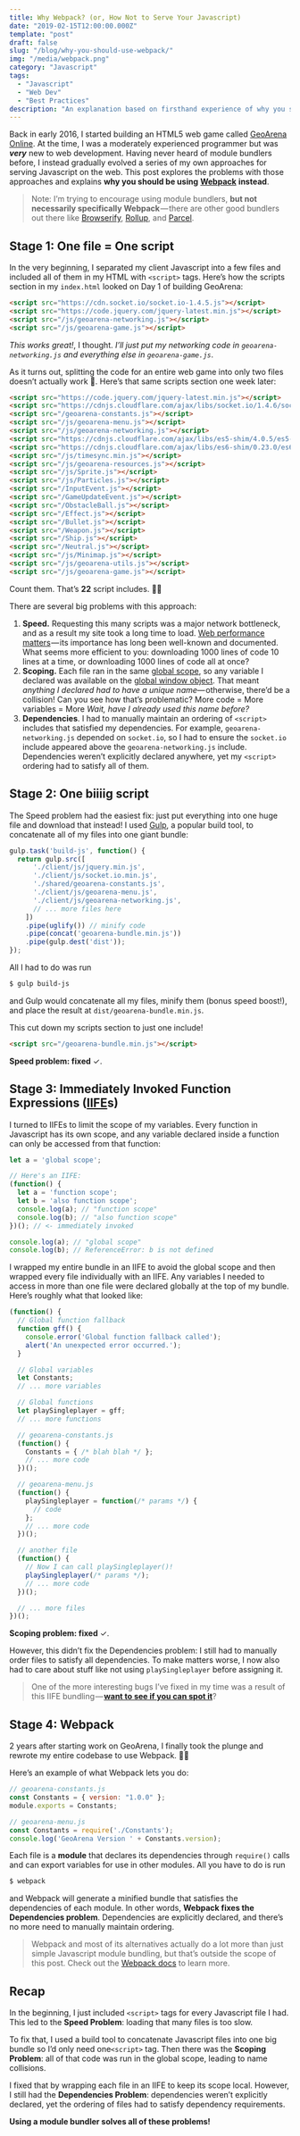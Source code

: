 ```yaml
---
title: Why Webpack? (or, How Not to Serve Your Javascript)
date: "2019-02-15T12:00:00.000Z"
template: "post"
draft: false
slug: "/blog/why-you-should-use-webpack/"
img: "/media/webpack.png"
category: "Javascript"
tags:
  - "Javascript"
  - "Web Dev"
  - "Best Practices"
description: "An explanation based on firsthand experience of why you should definitely use a Javascript module bundler."
---
```


Back in early 2016, I started building an HTML5 web game called [GeoArena Online](https://geoarena.online). At the time, I was a moderately experienced programmer but was **_very_** new to web development. Having never heard of module bundlers before, I instead gradually evolved a series of my own approaches for serving Javascript on the web. This post explores the problems with those approaches and explains **why you should be using** [**Webpack**](https://webpack.js.org/) **instead**.

> Note: I’m trying to encourage using module bundlers, **but not necessarily specifically Webpack** — there are other good bundlers out there like [Browserify](http://browserify.org/), [Rollup](https://rollupjs.org/guide/en), and [Parcel](https://parceljs.org/).

## Stage 1: One file = One script

In the very beginning, I separated my client Javascript into a few files and included all of them in my HTML with `<script>` tags. Here’s how the scripts section in my `index.html` looked on Day 1 of building GeoArena:

```html
<script src="https://cdn.socket.io/socket.io-1.4.5.js"></script>
<script src="https://code.jquery.com/jquery-latest.min.js"></script>
<script src="/js/geoarena-networking.js"></script>
<script src="/js/geoarena-game.js"></script>
```

_This works great!_, I thought. _I’ll just put my networking code in `geoarena-networking.js` and everything else in `geoarena-game.js`_.

As it turns out, splitting the code for an entire web game into only two files doesn’t actually work 🤷. Here’s that same scripts section one week later:

```html
<script src="https://code.jquery.com/jquery-latest.min.js"></script>
<script src="https://cdnjs.cloudflare.com/ajax/libs/socket.io/1.4.6/socket.io.min.js"></script>
<script src="/geoarena-constants.js"></script>
<script src="/js/geoarena-menu.js"></script>
<script src="/js/geoarena-networking.js"></script>
<script src="https://cdnjs.cloudflare.com/ajax/libs/es5-shim/4.0.5/es5-shim.min.js"></script>
<script src="https://cdnjs.cloudflare.com/ajax/libs/es6-shim/0.23.0/es6-shim.min.js"></script>
<script src="/js/timesync.min.js"></script>
<script src="/js/geoarena-resources.js"></script>
<script src="/js/Sprite.js"></script>
<script src="/js/Particles.js"></script>
<script src="/InputEvent.js"></script>
<script src="/GameUpdateEvent.js"></script>
<script src="/ObstacleBall.js"></script>
<script src="/Effect.js"></script>
<script src="/Bullet.js"></script>
<script src="/Weapon.js"></script>
<script src="/Ship.js"></script>
<script src="/Neutral.js"></script>
<script src="/js/Minimap.js"></script>
<script src="/js/geoarena-utils.js"></script>
<script src="/js/geoarena-game.js"></script>
```

Count them. That’s **22** script includes. 😬😬

There are several big problems with this approach:

1.  **Speed.** Requesting this many scripts was a major network bottleneck, and as a result my site took a long time to load. [Web performance matters](https://developers.google.com/web/fundamentals/performance/why-performance-matters/) — its importance has long been well-known and documented. What seems more efficient to you: downloading 1000 lines of code 10 lines at a time, or downloading 1000 lines of code all at once?
2.  **Scoping.** Each file ran in the same [global scope](https://developer.mozilla.org/en-US/docs/Glossary/global_scope), so any variable I declared was available on the [global window object](https://developer.mozilla.org/en-US/docs/Glossary/Global_object). That meant _anything I declared had to have a unique name_— otherwise, there’d be a collision! Can you see how that’s problematic? More code = More variables = More _Wait, have I already used this name before?_
3.  **Dependencies**. I had to manually maintain an ordering of `<script>` includes that satisfied my dependencies. For example, `geoarena-networking.js` depended on `socket.io`, so I had to ensure the `socket.io` include appeared above the `geoarena-networking.js` include. Dependencies weren’t explicitly declared anywhere, yet my `<script>` ordering had to satisfy all of them.

## Stage 2: One biiiig script

The Speed problem had the easiest fix: just put everything into one huge file and download that instead! I used [Gulp](https://gulpjs.com/), a popular build tool, to concatenate all of my files into one giant bundle:

```javascript
gulp.task('build-js', function() {
  return gulp.src([
      './client/js/jquery.min.js',
      './client/js/socket.io.min.js',
      './shared/geoarena-constants.js',
      './client/js/geoarena-menu.js',
      './client/js/geoarena-networking.js',
      // ... more files here
    ])
    .pipe(uglify()) // minify code
    .pipe(concat('geoarena-bundle.min.js'))
    .pipe(gulp.dest('dist'));
});
```

All I had to do was run

```bash
$ gulp build-js
```

and Gulp would concatenate all my files, minify them (bonus speed boost!), and place the result at `dist/geoarena-bundle.min.js`.

This cut down my scripts section to just one include!

```html
<script src="/geoarena-bundle.min.js"></script>
```

**Speed problem: fixed** <span class="checkmark">✓</span>.

## Stage 3: Immediately Invoked Function Expressions ([IIFE](https://developer.mozilla.org/en-US/docs/Glossary/IIFE)s)

I turned to IIFEs to limit the scope of my variables. Every function in Javascript has its own scope, and any variable declared inside a function can only be accessed from that function:

```javascript
let a = 'global scope';

// Here's an IIFE:
(function() {
  let a = 'function scope';
  let b = 'also function scope';
  console.log(a); // "function scope"
  console.log(b); // "also function scope"
})(); // <- immediately invoked

console.log(a); // "global scope"
console.log(b); // ReferenceError: b is not defined
```

I wrapped my entire bundle in an IIFE to avoid the global scope and then wrapped every file individually with an IIFE. Any variables I needed to access in more than one file were declared globally at the top of my bundle. Here’s roughly what that looked like:

```javascript
(function() {
  // Global function fallback
  function gff() {
    console.error('Global function fallback called');
    alert('An unexpected error occurred.');
  }

  // Global variables
  let Constants;
  // ... more variables

  // Global functions
  let playSingleplayer = gff;
  // ... more functions

  // geoarena-constants.js
  (function() {
    Constants = { /* blah blah */ };
    // ... more code
  })();

  // geoarena-menu.js
  (function() {
    playSingleplayer = function(/* params */) {
      // code
    };
    // ... more code
  })();

  // another file
  (function() {
    // Now I can call playSingleplayer()!
    playSingleplayer(/* params */);
    // ... more code
  })();

  // ... more files
})();
```

**Scoping problem: fixed** <span class="checkmark">✓</span>.

However, this didn’t fix the Dependencies problem: I still had to manually order files to satisfy all dependencies. To make matters worse, I now also had to care about stuff like not using `playSingleplayer` before assigning it.

> One of the more interesting bugs I’ve fixed in my time was a result of this IIFE bundling — [**want to see if you can spot it**](https://victorzhou.com/blog/a-javascript-bug-i-had-once/)?

## Stage 4: Webpack

2 years after starting work on GeoArena, I finally took the plunge and rewrote my entire codebase to use Webpack. 🎉🎉

Here’s an example of what Webpack lets you do:

```javascript
// geoarena-constants.js
const Constants = { version: "1.0.0" };
module.exports = Constants;
```

```javascript
// geoarena-menu.js
const Constants = require('./Constants');
console.log('GeoArena Version ' + Constants.version);
```

Each file is a **module** that declares its dependencies through `require()` calls and can export variables for use in other modules. All you have to do is run

```bash
$ webpack
```

and Webpack will generate a minified bundle that satisfies the dependencies of each module. In other words, **Webpack fixes the Dependencies problem**. Dependencies are explicitly declared, and there’s no more need to manually maintain ordering.

> Webpack and most of its alternatives actually do a lot more than just simple Javascript module bundling, but that’s outside the scope of this post. Check out the [Webpack docs](https://webpack.js.org/concepts/) to learn more.

## Recap

In the beginning, I just included `<script>` tags for every Javascript file I had. This led to the **Speed Problem**: loading that many files is too slow.

To fix that, I used a build tool to concatenate Javascript files into one big bundle so I’d only need one`<script>` tag. Then there was the **Scoping Problem**: all of that code was run in the global scope, leading to name collisions.

I fixed that by wrapping each file in an IIFE to keep its scope local. However, I still had the **Dependencies Problem**: dependencies weren’t explicitly declared, yet the ordering of files had to satisfy dependency requirements.

**Using a module bundler solves all of these problems!**
